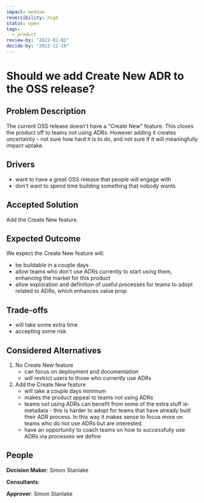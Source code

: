 ```yaml
---
impact: medium
reversibility: high
status: open
tags: 
  - product
review-by: "2022-01-01"
decide-by: "2022-12-16"
---
```

# Should we add Create New ADR to the OSS release?

## Problem Description
The current OSS release doesn't have a "Create New" feature. This closes the product off to teams not using ADRs. However adding it creates uncertainty - not sure how hard it is to do, and not sure if it will meaningfully impact uptake.

## Drivers
- want to have a great OSS release that people will engage with
- don't want to spend time building something that nobody wants

## Accepted Solution
Add the Create New feature.

## Expected Outcome
We expect the Create New feature will:
- be buildable in a couple days
- allow teams who don't use ADRs currently to start using them, enhancing the market for this product
- allow exploration and definition of useful processes for teams to adopt related to ADRs, which enhances value prop

## Trade-offs
- will take some extra time
- accepting some risk

## Considered Alternatives
1. No Create New feature
    * can focus on deployment and documentation
    * will restrict users to those who currently use ADRs
2. Add the Create New feature
    * will take a couple days minimum
    * makes the product appeal to teams not using ADRs
    * teams not using ADRs can benefit from some of the extra stuff ie: metadata - this is harder to adopt for teams that have already built their ADR process. In this way it makes sense to focus more on teams who do not use ADRs but are interested.
    * have an opportunity to coach teams on how to successfully use ADRs via processes we define

## People
**Decision Maker**: Simon Stanlake

**Consultants**:

**Approver**: Simon Stanlake
